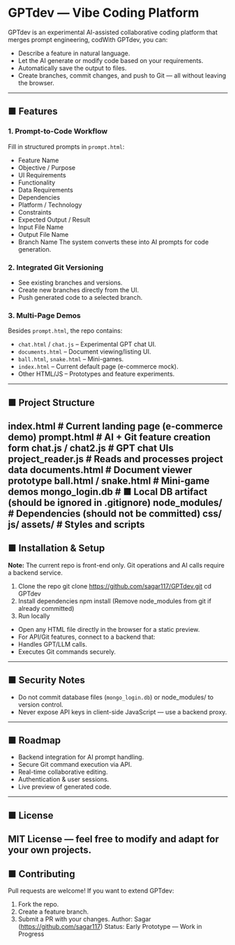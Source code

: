 # GPTdev — Vibe Coding Platform
GPTdev is an experimental AI-assisted collaborative coding platform that merges prompt engineering, codWith GPTdev, you can:
- Describe a feature in natural language.
- Let the AI generate or modify code based on your requirements.
- Automatically save the output to files.
- Create branches, commit changes, and push to Git — all without leaving the browser.
---
## ■ Features
### 1. Prompt-to-Code Workflow
Fill in structured prompts in `prompt.html`:
- Feature Name
- Objective / Purpose
- UI Requirements
- Functionality
- Data Requirements
- Dependencies
- Platform / Technology
- Constraints
- Expected Output / Result
- Input File Name
- Output File Name
- Branch Name
The system converts these into AI prompts for code generation.
### 2. Integrated Git Versioning
- See existing branches and versions.
- Create new branches directly from the UI.
- Push generated code to a selected branch.
### 3. Multi-Page Demos
Besides `prompt.html`, the repo contains:
- `chat.html` / `chat.js` – Experimental GPT chat UI.
- `documents.html` – Document viewing/listing UI.
- `ball.html`, `snake.html` – Mini-games.
- `index.html` – Current default page (e-commerce mock).
- Other HTML/JS – Prototypes and feature experiments.
---
## ■ Project Structure
 index.html # Current landing page (e-commerce demo)
 prompt.html # AI + Git feature creation form
 chat.js / chat2.js # GPT chat UIs
 project_reader.js # Reads and processes project data
 documents.html # Document viewer prototype
 ball.html / snake.html # Mini-game demos
 mongo_login.db # ■ Local DB artifact (should be ignored in .gitignore)
 node_modules/ # Dependencies (should not be committed)
 css/ js/ assets/ # Styles and scripts
---
## ■ Installation & Setup
**Note:** The current repo is front-end only. Git operations and AI calls require a backend service.
1. Clone the repo
 git clone https://github.com/sagar117/GPTdev.git
 cd GPTdev
2. Install dependencies
 npm install
 (Remove node_modules from git if already committed)
3. Run locally
 - Open any HTML file directly in the browser for a static preview.
 - For API/Git features, connect to a backend that:
 - Handles GPT/LLM calls.
 - Executes Git commands securely.
---
## ■ Security Notes
- Do not commit database files (`mongo_login.db`) or node_modules/ to version control.
- Never expose API keys in client-side JavaScript — use a backend proxy.
---
## ■ Roadmap
- Backend integration for AI prompt handling.
- Secure Git command execution via API.
- Real-time collaborative editing.
- Authentication & user sessions.
- Live preview of generated code.
---
## ■ License
MIT License — feel free to modify and adapt for your own projects.
---
## ■ Contributing
Pull requests are welcome! If you want to extend GPTdev:
1. Fork the repo.
2. Create a feature branch.
3. Submit a PR with your changes.
Author: Sagar (https://github.com/sagar117)
Status: Early Prototype — Work in Progress
